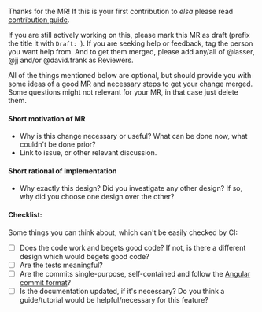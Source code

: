 Thanks for the MR! If this is your first contribution to _elsa_ please read
[contribution guide](https://gitlab.lrz.de/IP/elsa/-/blob/master/CONTRIBUTING.md).


If you are still actively working on this, please mark this MR as draft (prefix the title it with
`Draft: `). If you are seeking help or feedback, tag the person you want help from. And to get them
merged, please add any/all of @lasser, @jj and/or @david.frank as Reviewers.

All of the things mentioned below are optional, but should provide you with some ideas of a good MR
and necessary steps to get your change merged. Some questions might not relevant for your MR, in
that case just delete them.

#### Short motivation of MR

- Why is this change necessary or useful? What can be done now, what couldn't be done prior?
- Link to issue, or other relevant discussion.

#### Short rational of implementation

- Why exactly this design? Did you investigate any other design? If so, why did you choose one
design over the other?

#### Checklist:

Some things you can think about, which can't be easily checked by CI:

- [ ] Does the code work and begets good code? If not, is there a different design which would
begets good code?
- [ ] Are the tests meaningful?
- [ ] Are the commits single-purpose, self-contained and follow the
[Angular commit format](https://github.com/angular/angular/blob/main/CONTRIBUTING.md#commit)?
- [ ] Is the documentation updated, if it's necessary? Do you think a guide/tutorial would be
helpful/necessary for this feature?
